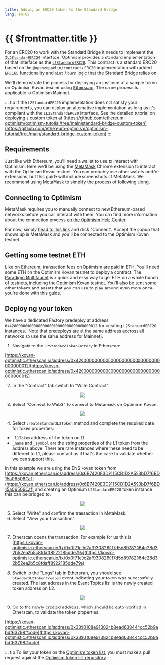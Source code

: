 ```yaml
---
title: Adding an ERC20 token to the Standard Bridge
lang: en-US
---
```


# {{ $frontmatter.title }}

For an ERC20 to work with the Standard Bridge it needs to implement the [`IL2StandardERC20`](https://github.com/ethereum-optimism/optimism/blob/master/packages/contracts/contracts/standards/IL2StandardERC20.sol) interface. Optimism provides a standard implementation of that interface as the [`L2StandardERC20`](https://github.com/ethereum-optimism/optimism/blob/master/packages/contracts/contracts/standards/L2StandardERC20.sol). This contract is a standard ERC20 based on the `@openzeppelin/contracts` `ERC20` implementation with added `ERC165` functionality and `mint` / `burn` logic that the Standard Bridge relies on.

We'll demonstrate the process for deploying an instance of a sample token on Optimism Kovan testnet using [Etherscan](https://kovan-optimistic.etherscan.io/). The same process is applicable to Optimism Mainnet.

::: tip
If the `L2StandardERC20` implementation does not satisfy your requirements, you can deploy an alternative implementation as long as it's compliant with the `IL2StandardERC20` interface. See the detailed tutorial on deploying a custom token at [https://github.com/ethereum-optimism/optimism-tutorial/tree/main/standard-bridge-custom-token](https://github.com/ethereum-optimism/optimism-tutorial/tree/main/standard-bridge-custom-token)
:::

## Requirements

Just like with Ethereum, you'll need a wallet to use to interact with Optimism.
Here we'll be using the [MetaMask](https://metamask.io/) Chrome extension to interact with the Optimism Kovan testnet.
You can probably use other wallets and/or extensions, but this guide will include screenshots of MetaMask.
We recommend using MetaMask to simplify the process of following along.

## Connecting to Optimism

MetaMask requires you to manually connect to new Ethereum-based networks before you can interact with them.
You can find more information about the connection process [on the Optimism Help Center](https://help.optimism.io/hc/en-us/articles/4411903123483-Connecting-your-wallet-to-Optimism).

For now, simply [head to this link](https://chainid.link/?network=optimism-kovan) and click "Connect".
Accept the popup that shows up in MetaMask and you'll be connected to the Optimism Kovan testnet.

## Getting some testnet ETH

Like on Ethereum, transaction fees on Optimism are paid in ETH.
You'll need some ETH on the Optimism Kovan testnet to deploy a contract.
The [Paradigm Multifaucet](https://faucet.paradigm.xyz/) is a quick and easy way to get ETH on a whole bunch of testnets, including the Optimism Kovan testnet.
You'll also be sent some other tokens and assets that you can use to play around even more once you're done with this guide.

## Deploying your token

We have a dedicated Factory predeploy at address `0x4200000000000000000000000000000000000012` for creating `L2StandardERC20` instances. (Note that predeploys are at the same address accross all networks so use the same address for Mainnet).

1. Navigate to the `L2StandardTokenFactory` in Etherscan:

[https://kovan-optimistic.etherscan.io/address/0x4200000000000000000000000000000000000012](https://kovan-optimistic.etherscan.io/address/0x4200000000000000000000000000000000000012)

2. In the "Contract" tab switch to "Write Contract".

<div align="center"><img src="../../assets/docs/guides/token-dev/1.png" /></div>

3. Select "Connect to Web3" to connect to Metamask on Optimism Kovan.

<div align="center"><img src="../../assets/docs/guides/token-dev/2.png" /></div>

4. Select `createStandardL2Token` method and complete the required data for token properties:
- `_l1Token` address of the token on L1
- `_name` and `_symbol` are the string properties of the L1 token from the address above. There are rare instances where these need to be different to L1, please contact us if that's the case to validate whether we can support this.

In this example we are using the ENS kovan token from [https://kovan.etherscan.io/address/0x6B7420E3D9115CB1D2A593bD7f6BD15a06506Caf](https://kovan.etherscan.io/address/0x6B7420E3D9115CB1D2A593bD7f6BD15a06506Caf) and creating an Optimism `L2StandardERC20` token instance this can be bridged to.
<div align="center"><img src="../../assets/docs/guides/token-dev/3.png" /></div>

5. Select "Write" and confirm the transaction in MetaMask.
6. Select "View your transaction".

<div align="center"><img src="../../assets/docs/guides/token-dev/4.png" /></div>

7. Etherscan opens the transaction.
For example for us this is [https://kovan-optimistic.etherscan.io/tx/0x0f71c0c2af9308260f7d5d89782064c28d32b52ea2b5c8fdaff8922185dde79a](https://kovan-optimistic.etherscan.io/tx/0x0f71c0c2af9308260f7d5d89782064c28d32b52ea2b5c8fdaff8922185dde79a)

8. Switch to the "Logs" tab in Etherscan, you should see `StandardL2TokenCreated` event indicating your token was successfully created. The last address in the Event Topics list is the newly created token address on L2.

<div align="center"><img src="../../assets/docs/guides/token-dev/5.png" /></div>

9. Go to the newly created address, which should be auto-verified in Etherscan, to validate the token properties.

[https://kovan-optimistic.etherscan.io/address/0x3390108e913824b8ead638444cc52b9abdf63798#code](https://kovan-optimistic.etherscan.io/address/0x3390108e913824b8ead638444cc52b9abdf63798#code)

::: tip
To list your token on the [Optimism token list](http://localhost:8080/docs/developers/bridge/standard-bridge/#the-optimism-token-list), you must make a pull request against the [Optimism token list repository](https://github.com/ethereum-optimism/ethereum-optimism.github.io#adding-a-token-to-the-list).
:::